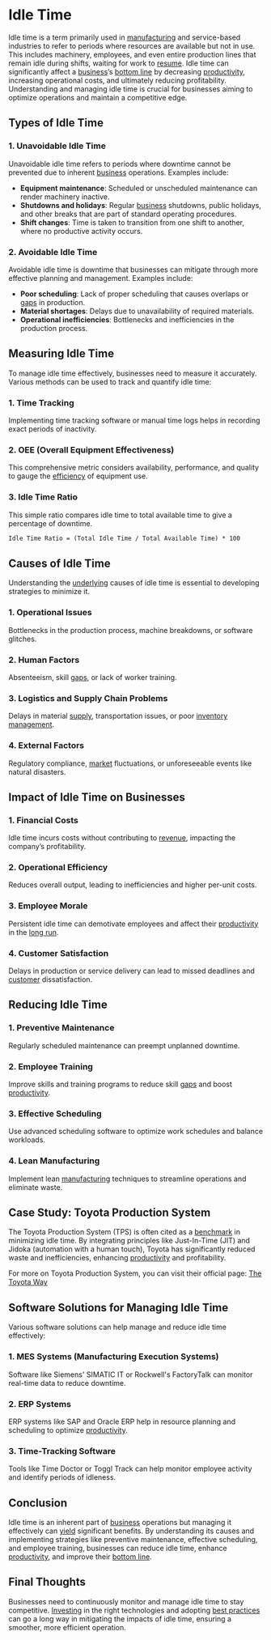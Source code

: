 # Idle Time

Idle time is a term primarily used in [manufacturing](../m/manufacturing.md) and service-based industries to refer to periods where resources are available but not in use. This includes machinery, employees, and even entire production lines that remain idle during shifts, waiting for work to [resume](../r/resume.md). Idle time can significantly affect a [business](../b/business.md)’s [bottom line](../b/bottom_line.md) by decreasing [productivity](../p/productivity.md), increasing operational costs, and ultimately reducing profitability. Understanding and managing idle time is crucial for businesses aiming to optimize operations and maintain a competitive edge.

## Types of Idle Time

### 1. **Unavoidable Idle Time**
Unavoidable idle time refers to periods where downtime cannot be prevented due to inherent [business](../b/business.md) operations. Examples include:
- **Equipment maintenance**: Scheduled or unscheduled maintenance can render machinery inactive.
- **Shutdowns and holidays**: Regular [business](../b/business.md) shutdowns, public holidays, and other breaks that are part of standard operating procedures.
- **Shift changes**: Time is taken to transition from one shift to another, where no productive activity occurs.

### 2. **Avoidable Idle Time**
Avoidable idle time is downtime that businesses can mitigate through more effective planning and management. Examples include:
- **Poor scheduling**: Lack of proper scheduling that causes overlaps or [gaps](../g/gap.md) in production.
- **Material shortages**: Delays due to unavailability of required materials.
- **Operational inefficiencies**: Bottlenecks and inefficiencies in the production process.

## Measuring Idle Time

To manage idle time effectively, businesses need to measure it accurately. Various methods can be used to track and quantify idle time:

### 1. **Time Tracking**
Implementing time tracking software or manual time logs helps in recording exact periods of inactivity.

### 2. **OEE (Overall Equipment Effectiveness)**
This comprehensive metric considers availability, performance, and quality to gauge the [efficiency](../e/efficiency.md) of equipment use.

### 3. **Idle Time Ratio**
This simple ratio compares idle time to total available time to give a percentage of downtime.

```markdown
Idle Time Ratio = (Total Idle Time / Total Available Time) * 100
```

## Causes of Idle Time

Understanding the [underlying](../u/underlying.md) causes of idle time is essential to developing strategies to minimize it.

### 1. **Operational Issues**
Bottlenecks in the production process, machine breakdowns, or software glitches.

### 2. **Human Factors**
Absenteeism, skill [gaps](../g/gap.md), or lack of worker training.

### 3. **Logistics and Supply Chain Problems**
Delays in material [supply](../s/supply.md), transportation issues, or poor [inventory management](../i/inventory_management.md).

### 4. **External Factors**
Regulatory compliance, [market](../m/market.md) fluctuations, or unforeseeable events like natural disasters.

## Impact of Idle Time on Businesses

### 1. **Financial Costs**
Idle time incurs costs without contributing to [revenue](../r/revenue.md), impacting the company’s profitability.

### 2. **Operational Efficiency**
Reduces overall output, leading to inefficiencies and higher per-unit costs.

### 3. **Employee Morale**
Persistent idle time can demotivate employees and affect their [productivity](../p/productivity.md) in the [long run](../l/long_run.md).

### 4. **Customer Satisfaction**
Delays in production or service delivery can lead to missed deadlines and [customer](../c/customer.md) dissatisfaction.

## Reducing Idle Time

### 1. **Preventive Maintenance**
Regularly scheduled maintenance can preempt unplanned downtime.

### 2. **Employee Training**
Improve skills and training programs to reduce skill [gaps](../g/gap.md) and boost [productivity](../p/productivity.md).

### 3. **Effective Scheduling**
Use advanced scheduling software to optimize work schedules and balance workloads.

### 4. **Lean Manufacturing**
Implement lean [manufacturing](../m/manufacturing.md) techniques to streamline operations and eliminate waste.

## Case Study: Toyota Production System

The Toyota Production System (TPS) is often cited as a [benchmark](../b/benchmark.md) in minimizing idle time. By integrating principles like Just-In-Time (JIT) and Jidoka (automation with a human touch), Toyota has significantly reduced waste and inefficiencies, enhancing [productivity](../p/productivity.md) and profitability.

For more on Toyota Production System, you can visit their official page:
[The Toyota Way](https://www.toyota-global.com/company/vision_philosophy/toyota_production_system/)

## Software Solutions for Managing Idle Time

Various software solutions can help manage and reduce idle time effectively:

### 1. **MES Systems (Manufacturing Execution Systems)**
Software like Siemens' SIMATIC IT or Rockwell's FactoryTalk can monitor real-time data to reduce downtime.

### 2. **ERP Systems**
ERP systems like SAP and Oracle ERP help in resource planning and scheduling to optimize [productivity](../p/productivity.md).

### 3. **Time-Tracking Software**
Tools like Time Doctor or Toggl Track can help monitor employee activity and identify periods of idleness.

## Conclusion

Idle time is an inherent part of [business](../b/business.md) operations but managing it effectively can [yield](../y/yield.md) significant benefits. By understanding its causes and implementing strategies like preventive maintenance, effective scheduling, and employee training, businesses can reduce idle time, enhance [productivity](../p/productivity.md), and improve their [bottom line](../b/bottom_line.md).

## Final Thoughts

Businesses need to continuously monitor and manage idle time to stay competitive. [Investing](../i/investing.md) in the right technologies and adopting [best practices](../b/best_practices.md) can go a long way in mitigating the impacts of idle time, ensuring a smoother, more efficient operation.